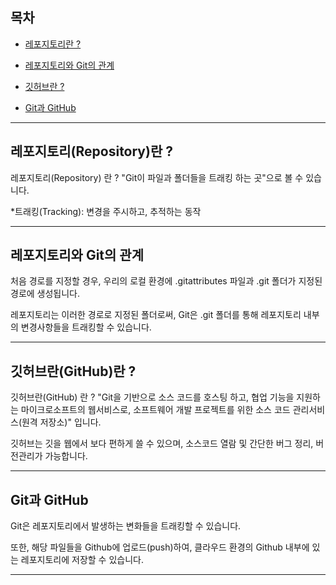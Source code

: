## 목차

- [ 레포지토리란 ? ](#레포지토리(Repository)란)

- [ 레포지토리와 Git의 관계 ](#레포지토리와-git의-관계)

- [ 깃허브란 ? ](#깃허브란(GitHub)란)

- [ Git과 GitHub ](#Git과-GitHub)

***

## 레포지토리(Repository)란 ? 

레포지토리(Repository) 란 ? "Git이 파일과 폴더들을 트래킹 하는 곳"으로 볼 수 있습니다.

*트래킹(Tracking): 변경을 주시하고, 추적하는 동작

***

## 레포지토리와 Git의 관계

처음 경로를 지정할 경우, 우리의 로컬 환경에 .gitattributes 파일과 .git 폴더가 지정된 경로에 생성됩니다.

레포지토리는 이러한 경로로 지정된 폴더로써, Git은 .git 폴더를 통해 레포지토리 내부의 변경사항들을 트래킹할 수 있습니다.

***

## 깃허브란(GitHub)란 ? 

깃허브란(GitHub) 란 ? "Git을 기반으로 소스 코드를 호스팅 하고, 협업 기능을 지원하는 마이크로소프트의 웹서비스로, 소프트웨어 개발 프로젝트를 위한 소스 코드 관리서비스(원격 저장소)" 입니다.

깃허브는 깃을 웹에서 보다 편하게 쓸 수 있으며, 소스코드 열람 및 간단한 버그 정리, 버전관리가 가능합니다.

***

## Git과 GitHub

Git은 레포지토리에서 발생하는 변화들을 트래킹할 수 있습니다.

또한, 해당 파일들을 Github에 업로드(push)하여, 클라우드 환경의 Github 내부에 있는 레포지토리에 저장할 수 있습니다.

***